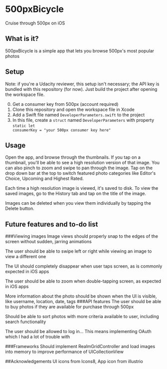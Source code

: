 # 500pxBicycle
Cruise through 500px on iOS

## What is it?
500pxBicycle is a simple app that lets you browse 500px's most popular photos

## Setup
Note: if you're a Udacity reviewer, this setup isn't necessary; the API key is bundled with this repository (for now). Just build the project after opening the workspace file.

0. Get a consumer key from 500px (account required)
1. Clone this repository and open the workspace file in Xcode
2. Add a Swift file named <code>DeveloperParameters.swift</code> to the project
3. In this file, create a <code>struct</code> named <code>DeveloperParameters</code> with property <code>static let consumerKey = "your 500px consumer key here"</code>

## Usage
Open the app, and browse through the thumbnails. If you tap on a thumbnail, you'll be able to see a high resolution version of that image. You can also pinch to zoom and swipe to pan through the image. Tap on the drop down bar at the top to switch featured photo categories like Editor's Choice, Upcoming and Highest Rated.

Each time a high resolution image is viewed, it's saved to disk. To view the saved images, go to the History tab and tap on the title of the image.

Images can be deleted when you view them individually by tapping the Delete button.

## Future features and to-do list
###Viewing images
Image views should properly snap to the edges of the screen without sudden, jarring animations

The user should be able to swipe left or right while viewing an image to view a different one

The UI should completely disappear when user taps screen, as is commonly expected in iOS apps

The user should be able to zoom when double-tapping screen, as expected in iOS apps

More information about the photo should be shown when the UI is visible, like username, location, date, tags
###API features
The user should be able to buy photos if they are available for purchase through 500px

Should be able to sort photos with more criteria available to user, including search functionality

The user should be allowed to log in... This means implementing OAuth which I had a lot of trouble with

###Frameworks
Should implement RealmGridController and load images into memory to improve performance of UICollectionView

##Acknowledgements
UI icons from Icons8, App icon from illustrio

